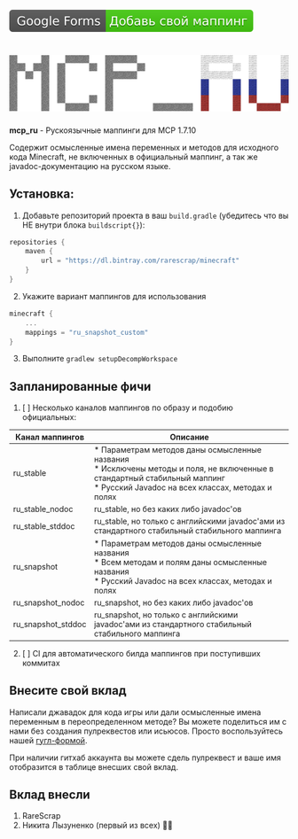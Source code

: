 [![help](github_media/google_forms_badge.svg) ](https://forms.gle/aSPPBVSRidogo87J6)
# <img src="github_media/logo.png" alt="logo"/>
**mcp_ru** - Рускоязычные маппинги для MCP 1.7.10

Содержит осмысленные имена переменных и методов для исходного кода Minecraft, не включенных в официальный маппинг, а так же javadoc-документацию на русском языке.

## Установка:
1. Добавьте репозиторий проекта в ваш `build.gradle` (убедитесь что вы НЕ внутри блока `buildscript{}`):
```gradle
repositories {
    maven {
        url = "https://dl.bintray.com/rarescrap/minecraft"
    }
}
```
2. Укажите вариант маппингов для использования
```gradle
minecraft {
    ...
    mappings = "ru_snapshot_custom"
}
```
3. Выполните `gradlew setupDecompWorkspace`

## Запланированные фичи
1. [ ] Несколько каналов маппингов по образу и подобию официальных:

| Канал маппингов    |  Описание                                                                                                                                                                         |
|--------------------|-----------------------------------------------------------------------------------------------------------------------------------------------------------------------------------|
| ru_stable          | * Параметрам методов даны осмысленные названия<br>* Исключены методы и поля, не включенные в стандартный стабильный маппинг<br>* Русский Javadoc на всех классах, методах и полях |
| ru_stable_nodoc    | ru_stable, но без каких либо javadoc'ов                                                                                                                                           |
| ru_stable_stddoc   | ru_stable, но только с английскими javadoc'ами из стандартного стабильный стабильного маппинга                                                                                    |
| ru_snapshot        | * Параметрам методов даны осмысленные названия<br>* Всем методам и полям даны осмысленные названия<br>* Русский Javadoc на всех классах, методах и полях                          |
| ru_snapshot_nodoc  | ru_snapshot, но без каких либо javadoc'ов                                                                                                                                         |
| ru_snapshot_stddoc | ru_snapshot, но только с английскими javadoc'ами из стандартного стабильный стабильного маппинга                                                                                  |

2. [ ] CI для автоматического билда маппингов при поступивших коммитах

## Внесите свой вклад
Написали джавадок для кода игры или дали осмысленные имена переменным в переопределенном методе? Вы можете поделиться им с нами без создания пулреквестов или исьюсов. Просто воспользуйтесь нашей [гугл-формой](https://forms.gle/aSPPBVSRidogo87J6).

При наличии гитхаб аккаунта вы можете сдель пулреквест и ваше имя отобразится в таблице внесших свой вклад.

## Вклад внесли
1. RareScrap
2. Никита Лызуненко (первый из всех) 🤟🏼
